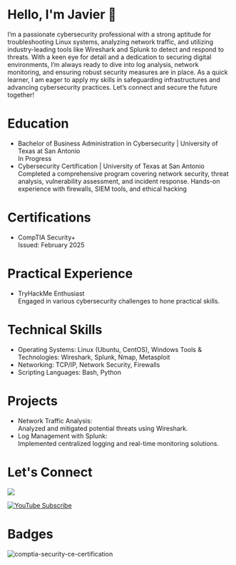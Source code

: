 # Hello, I'm Javier 👋

I’m a passionate cybersecurity professional with a strong aptitude for troubleshooting Linux systems, analyzing network traffic, and utilizing industry-leading tools like Wireshark and Splunk to detect and respond to threats. With a keen eye for detail and a dedication to securing digital environments, I’m always ready to dive into log analysis, network monitoring, and ensuring robust security measures are in place. As a quick learner, I am eager to apply my skills in safeguarding infrastructures and advancing cybersecurity practices. Let’s connect and secure the future together!

# Education
<ul><li>Bachelor of Business Administration in Cybersecurity | University of Texas at San Antonio</li>
In Progress
<li>Cybersecurity Certification | University of Texas at San Antonio</li>
Completed a comprehensive program covering network security, threat analysis,
vulnerability assessment, and incident response.
Hands-on experience with firewalls, SIEM tools, and ethical hacking</ul> 

# Certifications
<ul><li>CompTIA Security+</li>
Issued: February 2025</ul>

# Practical Experience
<ul><li>TryHackMe Enthusiast</li>
Engaged in various cybersecurity challenges to hone practical skills.</ul>


# Technical Skills
<ul><li>Operating Systems: Linux (Ubuntu, CentOS), Windows
Tools & Technologies: Wireshark, Splunk, Nmap, Metasploit</li>
<li>Networking: TCP/IP, Network Security, Firewalls</li>
<li>Scripting Languages: Bash, Python</li></ul>

# Projects
<ul><li>Network Traffic Analysis:</li>
Analyzed and mitigated potential threats using Wireshark.

<li>Log Management with Splunk:</li>
Implemented centralized logging and real-time monitoring solutions.</ul>

# Let's Connect
<a href="https://linkedin.com/in/javier-urena-412402b7/"><img src="https://img.shields.io/badge/-LinkedIn-0072b1?&style=for-the-badge&logo=linkedin&logoColor=white" /></a>

<a href="https://www.youtube.com/channel/UCF2iwwAykVUWQcVsd_mV97Q" target="_blank">
    <img src="https://img.shields.io/badge/YouTube-Subscribe-red?logo=youtube&logoColor=white&style=for-the-badge" alt="YouTube Subscribe" />
</a>




# Badges
![comptia-security-ce-certification](https://github.com/user-attachments/assets/cbe1454c-e087-4968-bbdc-c98cac8fa86a)
